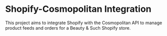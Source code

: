 # Shopify-Cosmopolitan Integration
This project aims to integrate Shopify with the Cosmopolitan API to manage product feeds and orders for a Beauty & Such Shopify store.
